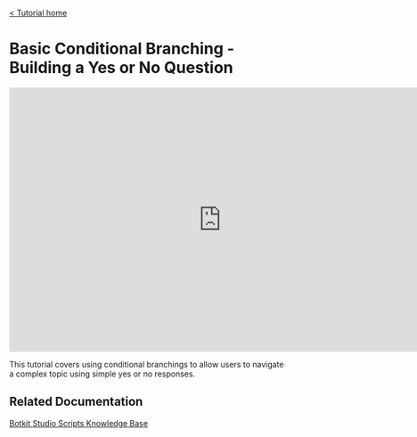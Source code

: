 [< Tutorial home](index.md)
# Basic Conditional Branching - Building a Yes or No Question
<iframe width="760" height="475" src="https://www.useloom.com/embed/8d829c1c894b441eab096af1d0a61235" frameborder="0" webkitallowfullscreen mozallowfullscreen allowfullscreen></iframe>

This tutorial covers using conditional branchings to allow users to navigate a complex topic using simple yes or no responses.

## Related Documentation
[Botkit Studio Scripts Knowledge Base](https://botkit.groovehq.com/knowledge_base/categories/scripts-4)
